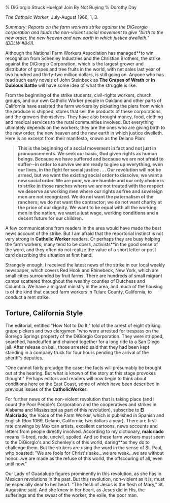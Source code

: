 % DiGiorgio Struck Huelga! Join By Not Buying
% Dorothy Day

*The Catholic Worker*, July-August 1966, 1, 3.

*Summary: Reports on the farm workers strike against the DiGeorgio
corporation and lauds the non-violent social movement to give "birth to
the new order, the new heaven and new earth in which justice dwelleth."
(DDLW \#841).*

Although the National Farm Workers Association has managed**to win
recognition from Schenley Industries and the Christian Brothers, the
strike against the DiGiorgio Corporation, which is the largest grower
and distributor of grapes and tree fruits in the world, with net sales
last year of two hundred and thirty-two million dollars, is still going
on. Anyone who has read such early novels of John Steinbeck as **The
Grapes of Wrath** or **In Dubious Battle** will have some idea of what
the struggle is like.

From the beginning of the strike students, civil-rights workers, church
groups, and our own Catholic Worker people in Oakland and other parts of
California have assisted the farm workers by picketing the piers from
which the produce is shipped, stores that sell the products of these
corporations, and the growers themselves. They have also brought money,
food, clothing and medical services to the rural communities involved.
But everything ultimately depends on the workers; they are the ones who
are giving birth to the new order, the new heaven and the new earth in
which justice dwelleth. Here is an excerpt from their manifesto, known
as the Delano Plan:

> **This is the beginning of a social movement in fact and not just in
> pronouncements. We seek our basic, God given rights as human beings.
> Because we have suffered and because we are not afraid to suffer--in
> order to survive we are ready to give up everything, even our lives,
> in the fight for social justice . . . Our revolution will not be
> armed, but we want the existing social order to dissolve; we want a
> new social order. We are poor, we are humble and our only choice is to
> strike in those ranches where we are not treated with the respect we
> deserve as working men where our rights as free and sovereign men are
> not recognized. We do not want the paternalism of the ranchers; we do
> not want the contractor; we do not want charity at the price of our
> dignity. We want to be equal with all the working men in the nation;
> we want a just wage, working conditions and a decent future for our
> children.**

A few communications from readers in the area would have made the best
news account of the strike. But I am afraid that the reportorial
instinct is not very strong in **Catholic Worker** readers. Or perhaps
they are busy helping the farm workers; many tend to be doers,
activists**in the good sense of the word, and they often do not realize
the value of a short letter or post card describing the situation at
first hand.

Strangely enough, I received the latest news of the strike in our local
weekly newspaper, which covers Red Hook and Rhinebeck, New York, which
are small cities surrounded by fruit farms. There are hundreds of small
migrant camps scattered throughout the wealthy counties of Dutchess and
Columbia. We have a migrant ministry in the area, and much of the
housing is of the kind that caused farm workers in Tulare County,
California, to conduct a rent strike.

Torture, California Style
-------------------------

The editorial, entitled "How Not to Do It," told of the arrest of eight
striking grape pickers and two clergymen "who were arrested for trespass
on the Borrego Springs property of the DiGiorgio Corporation. They were
stripped, searched, handcuffed and chained together for a long ride to a
San Diego jail. After release on bail, those arrested said that they had
been kept standing in a company truck for four hours pending the arrival
of the sheriff's deputies.

"One cannot fairly prejudge the case; the facts will presumably be
brought out at the hearing. But what is known of the story at this stage
provokes thought." Perhaps editors and readers will now begin to think
about conditions here on the East Coast, some of which have been
described in previous issues of the **CatholicWorker**.

For further news of the non-violent revolution that is taking place (and
I count the Poor People's Corporation and the cooperatives and strikes
in Alabama and Mississippi as part of this revolution), subscribe to
**El Malcriado**, the Voice of the Farm Worker, which is published in
Spanish and English (Box 1069, Delano, California; two dollars a year).
There are first-rate drawings by Mexican artists, excellent cartoons,
news accounts and letters from people directly involved. According to my
dictionary, **malcriado** means ill-bred, rude, uncivil, spoiled. And so
these farm workers must seem to the DiGiorglo's and Schenley's of this
world, daring**as they do to challenge them. But the strikers are using
the word in the sense of St. Paul, who boasted: "We are fools for
Christ's sake…we are weak…we are without honor…we are made as the refuse
of this world, the offscouring of all, even until now."

Our Lady of Guadalupe figures prominently in this revolution, as she
has in Mexican revolutions in the past. But this revolution, non-violent
as it is, must he especially dear to her heart. "The flesh of Jesus is
the flesh of Mary," St. Augustine said. And she knew in her heart, as
Jesus did in His, the sufferings and the sweat of the worker, the exile,
the poor man.
